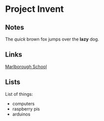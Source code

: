 # Project Invent

## Notes

The _quick_ brown fox jumps over the __lazy__ dog.

## Links

[Marlborough School](http://marlborough.org)


## Lists

List of things:
- computers
- raspberry pis
- arduinos

